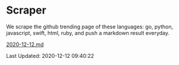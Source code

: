 # Scraper

We scrape the github trending page of these languages: go, python, javascript, swift, html, ruby, and push a markdown result everyday.

[2020-12-12.md](https://github.com/henson/Scraper/blob/master/2020-12-12.md)

Last Updated: 2020-12-12 09:40:22